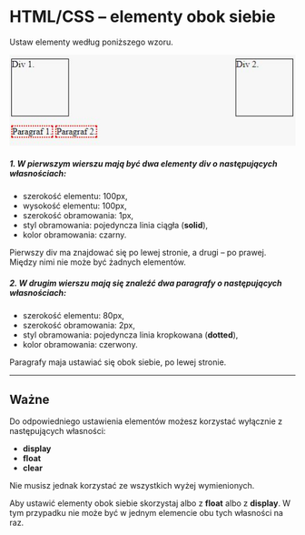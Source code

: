 # HTML/CSS &ndash; elementy obok siebie

Ustaw elementy według poniższego wzoru.

![screen](images/elements.png)

##### 1. W pierwszym wierszu mają być dwa elementy **div** o następujących własnościach:
  * szerokość elementu: 100px,
  * wysokość elementu: 100px,
  * szerokość obramowania: 1px,
  * styl obramowania: pojedyncza linia ciągła (**solid**),
  * kolor obramowania: czarny.

  Pierwszy div ma znajdować się po lewej stronie, a drugi &ndash; po prawej.
Między nimi nie może być żadnych elementów.


##### 2. W drugim wierszu mają się znaleźć dwa paragrafy o następujących własnościach:
  * szerokość elementu: 80px,
  * szerokość obramowania: 2px,
  * styl obramowania: pojedyncza linia kropkowana (**dotted**),
  * kolor obramowania: czerwony.

  Paragrafy maja ustawiać się obok siebie, po lewej stronie.

---

## Ważne
Do odpowiedniego ustawienia elementów możesz korzystać wyłącznie z następujących własności:
  * **display**
  * **float**
  * **clear**

Nie musisz jednak korzystać ze wszystkich wyżej wymienionych.

Aby ustawić elementy obok siebie skorzystaj albo z **float** albo z **display**. W tym przypadku nie może być w jednym elemencie obu tych własności na raz.
